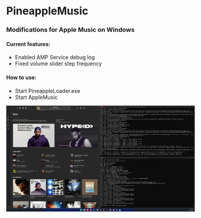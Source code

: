 # PineappleMusic

### Modifications for Apple Music on Windows

#### Current features:
- Enabled AMP Service debug log
- Fixed volume slider step frequency

#### How to use:
- Start PineappleLoader.exe
- Start AppleMusic


![alt text](https://github.com/meik97/PineappleMusic/blob/main/picture.png)
